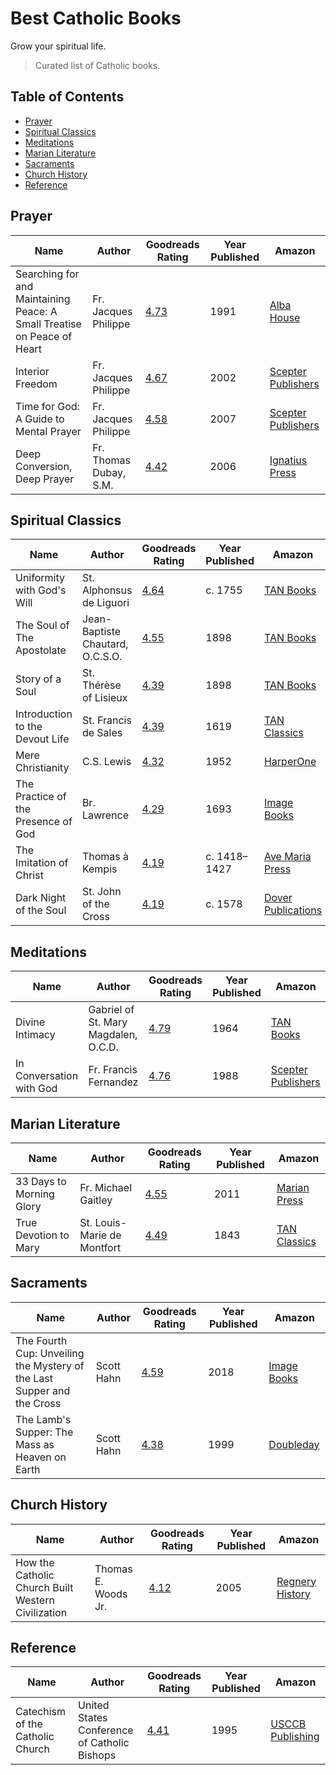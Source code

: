 # Best Catholic Books
Grow your spiritual life.

> Curated list of Catholic books.

## Table of Contents
* [Prayer](#prayer)
* [Spiritual Classics](#spiritual-classics)
* [Meditations](#meditations)
* [Marian Literature](#marian-literature)
* [Sacraments](#sacraments)
* [Church History](#church-history)
* [Reference](#reference)

## Prayer
| Name | Author | Goodreads Rating | Year Published | Amazon |  
|------|--------|------------------|----------------|--------|  
| Searching for and Maintaining Peace: A Small Treatise on Peace of Heart | Fr. Jacques Philippe | [4.73](https://www.goodreads.com/book/show/1236244.Searching_for_and_Maintaining_Peace?from_search=true) | 1991 | [Alba House](https://amzn.to/2WCzC1z)
| Interior Freedom | Fr. Jacques Philippe | [4.67](https://www.goodreads.com/book/show/992078.Interior_Freedom) | 2002 | [Scepter Publishers](https://amzn.to/2t03EPl)
| Time for God: A Guide to Mental Prayer | Fr. Jacques Philippe | [4.58](https://www.goodreads.com/book/show/3627351-time-for-god) | 2007 | [Scepter Publishers](https://amzn.to/2Gj0gqH)
| Deep Conversion, Deep Prayer | Fr. Thomas Dubay, S.M. | [4.42](https://www.goodreads.com/book/show/324253.Deep_Conversion_Deep_Prayer) | 2006 | [Ignatius Press](https://amzn.to/2HNTagi)

## Spiritual Classics
| Name | Author | Goodreads Rating | Year Published | Amazon |  
|------|--------|------------------|----------------|--------|  
| Uniformity with God's Will | St. Alphonsus de Liguori | [4.64](https://www.goodreads.com/book/show/1590924.Uniformity_with_God_s_Will) | c. 1755 | [TAN Books](https://amzn.to/2Sl7GA9)
| The Soul of The Apostolate | Jean-Baptiste Chautard, O.C.S.O. | [4.55](https://www.goodreads.com/book/show/753243.The_Soul_of_The_Apostolate) | 1898 | [TAN Books](https://amzn.to/2sXWbQW)
| Story of a Soul | St. Thérèse of Lisieux | [4.39](https://www.goodreads.com/book/show/754771.Story_of_a_Soul) | 1898 | [TAN Books](https://amzn.to/2UA0Xj7)
| Introduction to the Devout Life | St. Francis de Sales | [4.39](https://www.goodreads.com/book/show/398834.Introduction_to_the_Devout_Life) | 1619 | [TAN Classics](https://amzn.to/2GfMuoC)
| Mere Christianity | C.S. Lewis | [4.32](https://www.goodreads.com/book/show/11138.Mere_Christianity) | 1952 | [HarperOne](https://amzn.to/2G5sGoX)
| The Practice of the Presence of God | Br. Lawrence | [4.29](https://www.goodreads.com/book/show/498641.The_Practice_of_the_Presence_of_God) | 1693 | [Image Books](https://amzn.to/2WxPwue)
| The Imitation of Christ | Thomas à Kempis | [4.19](https://www.goodreads.com/book/show/851393.The_Imitation_of_Christ) | c. 1418–1427 | [Ave Maria Press](https://amzn.to/2G69ze7)
| Dark Night of the Soul | St. John of the Cross | [4.19](https://www.goodreads.com/book/show/30218147-dark-night-of-the-soul?ac=1&from_search=true) | c. 1578 | [Dover Publications](https://amzn.to/2TmWX5v)

## Meditations
| Name | Author | Goodreads Rating | Year Published | Amazon |  
|------|--------|------------------|----------------|--------|  
| Divine Intimacy | Gabriel of St. Mary Magdalen, O.C.D. | [4.79](https://www.goodreads.com/book/show/724457.Divine_Intimacy) | 1964 | [TAN Books](https://amzn.to/2WCnopT)
| In Conversation with God | Fr. Francis Fernandez | [4.76](https://www.goodreads.com/book/show/15026.In_Conversation_with_God?from_search=true) | 1988 | [Scepter Publishers](https://amzn.to/2G7jAaX)

## Marian Literature
| Name | Author | Goodreads Rating | Year Published | Amazon |  
|------|--------|------------------|----------------|--------|  
| 33 Days to Morning Glory | Fr. Michael Gaitley | [4.55](https://www.goodreads.com/book/show/13559128-33-days-to-morning-glory) | 2011 | [Marian Press](https://amzn.to/2MKzGrM)
| True Devotion to Mary | St. Louis-Marie de Montfort | [4.49](https://www.goodreads.com/book/show/71653.True_Devotion_to_Mary) | 1843 | [TAN Classics](https://amzn.to/2UxyieH)

## Sacraments
| Name | Author | Goodreads Rating | Year Published | Amazon |  
|------|--------|------------------|----------------|--------|  
| The Fourth Cup: Unveiling the Mystery of the Last Supper and the Cross | Scott Hahn | [4.59](https://www.goodreads.com/book/show/35198961-the-fourth-cup?from_search=true) | 2018 | [Image Books](https://amzn.to/2I08M0r)
| The Lamb's Supper: The Mass as Heaven on Earth | Scott Hahn | [4.38](https://www.goodreads.com/book/show/28883.The_Lamb_s_Supper) | 1999 | [Doubleday](https://amzn.to/2Uzlt3q)

## Church History
| Name | Author | Goodreads Rating | Year Published | Amazon |  
|------|--------|------------------|----------------|--------|  
| How the Catholic Church Built Western Civilization | Thomas E. Woods Jr. | [4.12](https://www.goodreads.com/book/show/313011.How_the_Catholic_Church_Built_Western_Civilization) | 2005 | [Regnery History](https://amzn.to/2TtSQVh)

## Reference
| Name | Author | Goodreads Rating | Year Published | Amazon |  
|------|--------|------------------|----------------|--------|  
| Catechism of the Catholic Church | United States Conference of Catholic Bishops | [4.41](https://www.goodreads.com/book/show/110795.Catechism_of_the_Catholic_Church) | 1995 | [USCCB Publishing](https://amzn.to/2WDb6gL)
